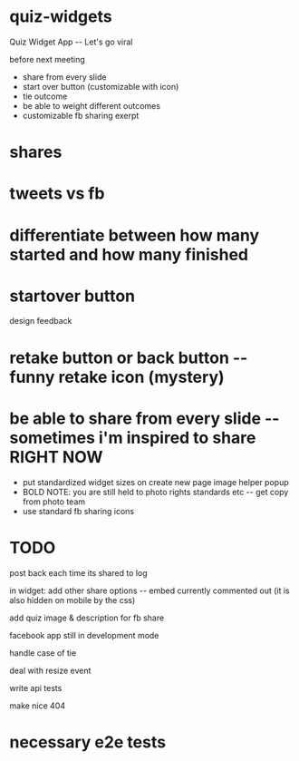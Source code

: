 quiz-widgets
============

Quiz Widget App -- Let's go viral

before next meeting
- share from every slide
- start over button (customizable with icon)
- tie outcome
- be able to weight different outcomes
- customizable fb sharing exerpt

# shares
# tweets vs fb
# differentiate between how many started and how many finished
# startover button

design feedback
# retake button or back button -- funny retake icon (mystery)

# be able to share from every slide -- sometimes i'm inspired to share RIGHT NOW

- put standardized widget sizes on create new page image helper popup
- BOLD NOTE: you are still held to photo rights standards etc -- get copy from photo team
- use standard fb sharing icons

TODO
====

post back each time its shared to log

in widget:
	add other share options -- embed currently commented out (it is also hidden on mobile by the css)

add quiz image & description for fb share



facebook app still in development mode

handle case of tie

deal with resize event

write api tests

make nice 404

necessary e2e tests
===

